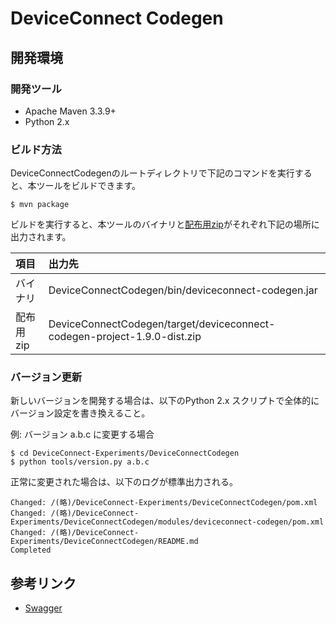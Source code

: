 # DeviceConnect Codegen

## 開発環境
### 開発ツール
- Apache Maven 3.3.9+
- Python 2.x

### ビルド方法
DeviceConnectCodegenのルートディレクトリで下記のコマンドを実行すると、本ツールをビルドできます。

```
$ mvn package
```

ビルドを実行すると、本ツールのバイナリと[配布用zip](#ファイル構成)がそれぞれ下記の場所に出力されます。

|項目|出力先|
|:--|:--|
|バイナリ|DeviceConnectCodegen/bin/deviceconnect-codegen.jar|
|配布用zip|DeviceConnectCodegen/target/deviceconnect-codegen-project-1.9.0-dist.zip|

### バージョン更新
新しいバージョンを開発する場合は、以下のPython 2.x スクリプトで全体的にバージョン設定を書き換えること。

例: バージョン a.b.c に変更する場合

```
$ cd DeviceConnect-Experiments/DeviceConnectCodegen
$ python tools/version.py a.b.c
```

正常に変更された場合は、以下のログが標準出力される。

```
Changed: /(略)/DeviceConnect-Experiments/DeviceConnectCodegen/pom.xml
Changed: /(略)/DeviceConnect-Experiments/DeviceConnectCodegen/modules/deviceconnect-codegen/pom.xml
Changed: /(略)/DeviceConnect-Experiments/DeviceConnectCodegen/README.md
Completed
```

## 参考リンク
- [Swagger](http://swagger.io/)